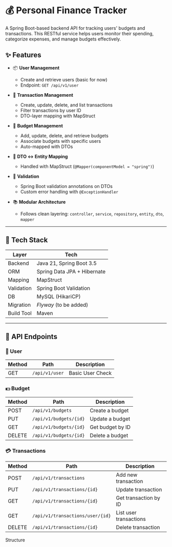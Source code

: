 # 💰 Personal Finance Tracker

A Spring Boot-based backend API for tracking users' budgets and transactions. This RESTful service helps users monitor their spending, categorize expenses, and manage budgets effectively.

## ✨ Features

- 📦 **User Management**
    - Create and retrieve users (basic for now)
    - Endpoint: `GET /api/v1/user`

- 🧾 **Transaction Management**
    - Create, update, delete, and list transactions
    - Filter transactions by user ID
    - DTO-layer mapping with MapStruct

- 💸 **Budget Management**
    - Add, update, delete, and retrieve budgets
    - Associate budgets with specific users
    - Auto-mapped with DTOs

- 🔄 **DTO ↔ Entity Mapping**
    - Handled with MapStruct (`@Mapper(componentModel = "spring")`)

- 🔐 **Validation**
    - Spring Boot validation annotations on DTOs
    - Custom error handling with `@ExceptionHandler`

- 📚 **Modular Architecture**
    - Follows clean layering: `controller`, `service`, `repository`, `entity`, `dto`, `mapper`

---

## 🧱 Tech Stack

| Layer        | Tech                     |
|--------------|--------------------------|
| Backend      | Java 21, Spring Boot 3.5 |
| ORM          | Spring Data JPA + Hibernate |
| Mapping      | MapStruct                |
| Validation   | Spring Boot Validation   |
| DB           | MySQL (HikariCP)         |
| Migration    | *Flyway* (to be added)   |
| Build Tool   | Maven                    |

---

## 🧪 API Endpoints

### 🧍 User
| Method | Path           | Description          |
|--------|----------------|----------------------|
| GET    | `/api/v1/user` | Basic User Check     |

### 💵 Budget
| Method | Path                    | Description         |
|--------|-------------------------|---------------------|
| POST   | `/api/v1/budgets`       | Create a budget     |
| PUT    | `/api/v1/budgets/{id}`  | Update a budget     |
| GET    | `/api/v1/budgets/{id}`  | Get budget by ID    |
| DELETE | `/api/v1/budgets/{id}`  | Delete a budget     |

### 💳 Transactions
| Method | Path                          | Description             |
|--------|-------------------------------|-------------------------|
| POST   | `/api/v1/transactions`        | Add new transaction     |
| PUT    | `/api/v1/transactions/{id}`   | Update transaction      |
| GET    | `/api/v1/transactions/{id}`   | Get transaction by ID   |
| GET    | `/api/v1/transactions/user/{id}` | List user transactions |
| DELETE | `/api/v1/transactions/{id}`   | Delete transaction      |
Structure